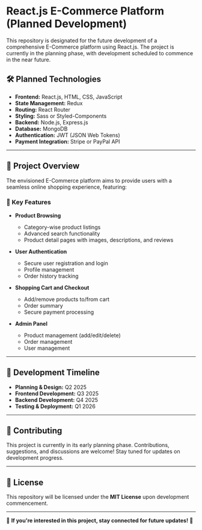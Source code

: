 # React.js E-Commerce Platform (Planned Development)

This repository is designated for the future development of a comprehensive E-Commerce platform using React.js. The project is currently in the planning phase, with development scheduled to commence in the near future.

## 🛠 Planned Technologies

- **Frontend:** React.js, HTML, CSS, JavaScript
- **State Management:** Redux
- **Routing:** React Router
- **Styling:** Sass or Styled-Components
- **Backend:** Node.js, Express.js
- **Database:** MongoDB
- **Authentication:** JWT (JSON Web Tokens)
- **Payment Integration:** Stripe or PayPal API

---

## 🚀 Project Overview

The envisioned E-Commerce platform aims to provide users with a seamless online shopping experience, featuring:

### 🌟 Key Features

- **Product Browsing**
  - Category-wise product listings
  - Advanced search functionality
  - Product detail pages with images, descriptions, and reviews

- **User Authentication**
  - Secure user registration and login
  - Profile management
  - Order history tracking

- **Shopping Cart and Checkout**
  - Add/remove products to/from cart
  - Order summary
  - Secure payment processing

- **Admin Panel**
  - Product management (add/edit/delete)
  - Order management
  - User management

---

## 📅 Development Timeline

- **Planning & Design:** Q2 2025
- **Frontend Development:** Q3 2025
- **Backend Development:** Q4 2025
- **Testing & Deployment:** Q1 2026

---

## 🤝 Contributing

This project is currently in its early planning phase. Contributions, suggestions, and discussions are welcome! Stay tuned for updates on development progress.

---

## 🐜 License

This repository will be licensed under the **MIT License** upon development commencement.

---

🌟 **If you're interested in this project, stay connected for future updates!** 🚀

